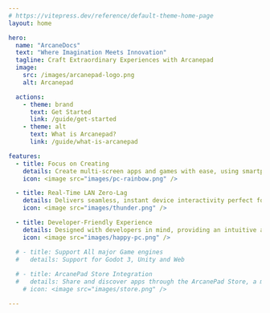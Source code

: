 ```yaml
---
# https://vitepress.dev/reference/default-theme-home-page
layout: home

hero:
  name: "ArcaneDocs"
  text: "Where Imagination Meets Innovation"
  tagline: Craft Extraordinary Experiences with Arcanepad
  image:
    src: /images/arcanepad-logo.png
    alt: Arcanepad

  actions:
    - theme: brand
      text: Get Started
      link: /guide/get-started
    - theme: alt
      text: What is Arcanepad?
      link: /guide/what-is-arcanepad

features:
  - title: Focus on Creating
    details: Create multi-screen apps and games with ease, using smartphones as controllers and viewers for interactive experiences.
    icon: <image src="images/pc-rainbow.png" />

  - title: Real-Time LAN Zero-Lag
    details: Delivers seamless, instant device interactivity perfect for creating highly responsive and captivating applications and games.
    icon: <image src="images/thunder.png" />

  - title: Developer-Friendly Experience
    details: Designed with developers in mind, providing an intuitive and easy-to-use platform for efficient app development.
    icon: <image src="images/happy-pc.png" />

  # - title: Support All major Game engines
  #   details: Support for Godot 3, Unity and Web
  
  # - title: ArcanePad Store Integration
  #   details: Share and discover apps through the ArcanePad Store, a marketplace promoting innovative applications.
    # icon: <image src="images/store.png" />

---
```

<!-- <div style="max-width:75%; margin: 2em auto -6em auto">
  <YoutubeEmbed video-id="OpaYoftORnE" />
</div> -->